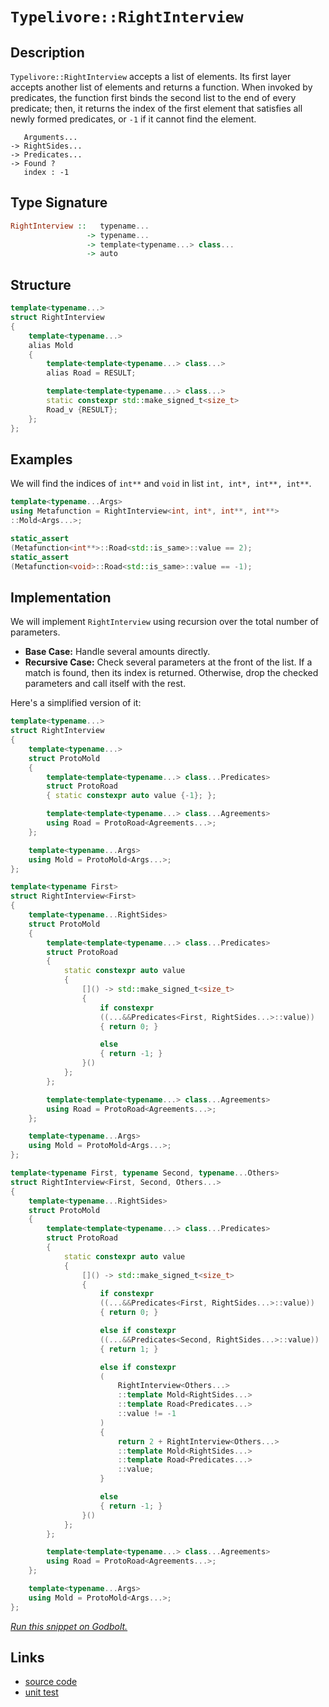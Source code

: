 <!-- Copyright 2024 Feng Mofan
SPDX-License-Identifier: Apache-2.0 -->

# `Typelivore::RightInterview`

## Description

`Typelivore::RightInterview` accepts a list of elements.
Its first layer accepts another list of elements and returns a function.
When invoked by predicates, the function first binds the second list to the end of every predicate;
then, it returns the index of the first element that satisfies all newly formed predicates, or `-1` if it cannot find the element.

<pre><code>   Arguments...
-> RightSides...
-> Predicates...
-> Found ?
   index : -1</code></pre>

## Type Signature

```Haskell
RightInterview ::   typename...
                 -> typename...
                 -> template<typename...> class...
                 -> auto
```

## Structure

```C++
template<typename...>
struct RightInterview
{
    template<typename...>
    alias Mold
    {
        template<template<typename...> class...>
        alias Road = RESULT;

        template<template<typename...> class...>
        static constexpr std::make_signed_t<size_t>
        Road_v {RESULT};
    };  
};
```

## Examples

We will find the indices of `int**` and `void` in list `int, int*, int**, int**`.

```C++
template<typename...Args>
using Metafunction = RightInterview<int, int*, int**, int**>
::Mold<Args...>;

static_assert
(Metafunction<int**>::Road<std::is_same>::value == 2);
static_assert
(Metafunction<void>::Road<std::is_same>::value == -1);
```

## Implementation

We will implement `RightInterview` using recursion over the total number of parameters.

- **Base Case:** Handle several amounts directly.
- **Recursive Case:** Check several parameters at the front of the list.
If a match is found, then its index is returned.
Otherwise, drop the checked parameters and call itself with the rest.

Here's a simplified version of it:

```C++
template<typename...>
struct RightInterview
{
    template<typename...>
    struct ProtoMold
    {
        template<template<typename...> class...Predicates>
        struct ProtoRoad
        { static constexpr auto value {-1}; };

        template<template<typename...> class...Agreements>
        using Road = ProtoRoad<Agreements...>;
    };

    template<typename...Args>
    using Mold = ProtoMold<Args...>;
};

template<typename First>
struct RightInterview<First>
{
    template<typename...RightSides>
    struct ProtoMold
    {
        template<template<typename...> class...Predicates>
        struct ProtoRoad
        {   
            static constexpr auto value 
            {
                []() -> std::make_signed_t<size_t>
                {
                    if constexpr 
                    ((...&&Predicates<First, RightSides...>::value))
                    { return 0; }

                    else
                    { return -1; }
                }()
            };
        };

        template<template<typename...> class...Agreements>
        using Road = ProtoRoad<Agreements...>;
    };

    template<typename...Args>
    using Mold = ProtoMold<Args...>;
};

template<typename First, typename Second, typename...Others>
struct RightInterview<First, Second, Others...>
{
    template<typename...RightSides>
    struct ProtoMold
    {
        template<template<typename...> class...Predicates>
        struct ProtoRoad
        {   
            static constexpr auto value 
            {
                []() -> std::make_signed_t<size_t>
                {
                    if constexpr 
                    ((...&&Predicates<First, RightSides...>::value))
                    { return 0; }

                    else if constexpr 
                    ((...&&Predicates<Second, RightSides...>::value))
                    { return 1; }

                    else if constexpr
                    (
                        RightInterview<Others...>
                        ::template Mold<RightSides...>
                        ::template Road<Predicates...>
                        ::value != -1
                    )
                    { 
                        return 2 + RightInterview<Others...>
                        ::template Mold<RightSides...>
                        ::template Road<Predicates...>
                        ::value; 
                    }

                    else
                    { return -1; }
                }()
            };
        };

        template<template<typename...> class...Agreements>
        using Road = ProtoRoad<Agreements...>;
    };

    template<typename...Args>
    using Mold = ProtoMold<Args...>;
};
```

[*Run this snippet on Godbolt.*](https://godbolt.org/#z:OYLghAFBqd5QCxAYwPYBMCmBRdBLAF1QCcAaPECAMzwBtMA7AQwFtMQByARg9KtQYEAysib0QXACx8BBAKoBnTAAUAHpwAMvAFYTStJg1DIApACYAQuYukl9ZATwDKjdAGFUtAK4sGIAKz%2BpK4AMngMmAByPgBGmMQSXEEADqgKhE4MHt6%2BASlpGQJhEdEscQlcSbaY9o4CQgRMxATZPn6B1bWZDU0ExVGx8YlBCo3Nrbkdo739peXDAJS2qF7EyOwc5gDM4cjeWADUJltuXo60hACex9gmGgCC27v7mEcnyKPoWFQ3d48PBEwLGSBkBxzcBEuyUYrEwADoEb8HqNiF4HAcAEp4YAIAgASUE8QAbnhMAB3P4mADsVgeB3pB0BwNBmHBkOhzDYCLhSPuDIOKLRBAOymIqCIAFlPOg/vzqbS%2BfyGUyQUwwScVSy2VCYVzEVtsAc9kwFApuaLMPhRICFLylQzBejReLUBjUEwZXT7UcaQLGo5kEaBKNMKpksQDkwzqgDkSxF5XvKALRcakAEWOFh9Ga2Ctl3s1atZGqBqvVEJ1nPh%2BsNxtN3PuwGImCBjAItoN%2BftXnSRkx7vQbzTIrFRDdHvBjebrcEZprma72YXD0XhfL7N11bh92IwA7ty99J74WAByltEHx2Hzsl0snu7nPM7ucpVJzeYBpa1GsrsIOADE8GIUZeUdYUsRxfFCWIElyXBQDgIIXl5VXL8i21DlYW5CDcSEPAsH3RcwJHF1z09RV6RQw8lTXYsITQ9dfz1J9awMesEQtK0i0I6j%2BWIm9XQHRc5V9SjeO9aYAyDBgQzDCMoyIWN40TcT7SoijvTU/wrH8NMIAWA4kxuP10BAEAWCYABrTAAH10mACJ0BspCTnSAAvWyXIPDTNJEhVfICg48CoaTZPDI5VMC%2BkoG5cwADZ4s4vBrUwDs3AQ0ZSExbFcPw1LYoNMy428TAFgWYSooZeUDmbAhVgYA4NEzJcV0iqKaiUCrKp9LNavqwzU1zFqfMC9N9K6pV02XEbKLfaaJtotkGLojcqwK1iTUfKcWzYWc7W9Y8%2B3HS8tmvUdBInE5tpndt1umkT30pajFp/TDmJ3Pd9qPXtTzIocSNvC97z3O6XxXOawf%2Be4XorN7XgyggstWv8hEwNAGHQJGmK3AB5AgEHiHj7mInCoMBGDSQpE4Eay1H0cxg48YJ4C7vB/zlWWjDN2wnLhDyom%2BIIVEnXOsjF3UzSYal7H1qNNjHySlKBYkoWhQBi7yM06qxJmpVJOS0LATkyNoyUkqIt1vyJq17STF0/TDOMz4zIs6y7OxRznPBdzPK%2ByqJe6pVgsN0NwutwKYsRMwEujxXuPgoDMuyyC8II9aiuUsrw4C6q%2BuIBqmqGqbWstwKOteYP0bCiNs98yOeWjxLmy4m1wTpgQGdJ1P8prDOSqztrRt9POGsGrNi6hwOlXLoKQqro3w1rzSICXwLSYJcnYKptwmcJ1nS%2B6szaLPO8Ti7/n96nzSj%2BW/tLrcOObUvq/7T7hMDjAMArwG1f7XKwec6%2Bl/r5EeBwzBHEsMnXEG9iSU3BLvFm84AGVRvsyIsJ8gZn15t3R8fsX70lQWWV4x1wSPx7ixYB18QDFQTM1ShVU5ol3wQccu9DZq9UwHVfOP8i6MIPpNN841kFTUhlrCGH5dZS05q9bmNY5abQbE2HabZlbdh%2BnfE6Z0XQkKukom6uDnzs1mo9JhHM0GMThg2B8ftDq/WlP9ASYsroPlBnmcRT17gAHoABUvi/H%2BM8X8HxviAAq2AhAhL8YEh4wT/EBI8U8BgewvCHHBGcOgVxkKfnMStGWCIPpE1sWeThTAqBeCSXUBq3917QS3uCcIiMgqCG8VlBpvjWnNO8byMyTi3AFNcR4/WyAbKbXiEhB4EAJQlLKRUzI9TOk3DMjotwzsQB4AUHZWEizqHKSHN/Mw5VIZDJGaaMZfxJnTPKQ4OZJwiSoHwts5Zqz1mbLYNsmhiZTrfxTIciwHAli0E4P4XgfhuC8FQJwNw1hrAChWGsRMZgtg8FIAQTQ/yliWQCFSOEWwAAccUqRbAJRoPFhKACcWx9CcEkLwFgEgNAaFIKCrQpAIUcF4AoEAjLUUcC0EsOAsAYCIBACsAgyQzjkEoGgYEdB4iRFhJwVQ%2BKkxxUkAcYAyBAxSDhGYXglpCAkHwnofgggRBiHYFIGQghFAqHULynQegyTECYMkTgPAAVApBWi1lnAcZnHFcKVAIUlVxRVWqjVWrJA6oOBADwMr6A10RVwBYvAeV8tIBAJA0rkiyrIBQCA2bc0gGAFIMwfA6Dk05RAGI3qYjhCaJcN1vA63MGIJcHGMRtBox5ci6Vu0CA4wYLQRt9rSBYBiF4YAbgxC0E5WCsdQJDDAHEKO/AzZrlElSt60MaMzgbGRQ0mo3qLgxGdW2jwWBvVCzwHS%2Bdm7iAxDSJgNMi6jAXCMGipYVADB7gAGqUxxhyJtVrhCiHEJak18glBqG9boLg%2Bgl0oGhZYfQeAYicsgEsVAyRKlzqTJ8K8phLDWDMCy1A97iD83gEsOw3bMguAxhMPw8HQjhAGGUIY8HUjpEqUxvQ3HCgMFmIMConQ6P1DGC0TwbQ9C0euRJmYbG5icdsJJvj8HpjNGExxioNG4XrAkB6jgwKmXerZQcENYb1WaoONq8BEBcAGsTUilNKLP1LAJh6IY%2BlSCYskFsOEFKqSSA0JIMwkg4oMv8HFMlVKOA0tIHSpFcI4pcDirisluK0v%2BEkEkClcVTOjrZRyrlbn7X8qFZmkV/qJX5sLQm%2BVbBOBNBYESKkSYmDyL7FwMlcIuBwhZfqoglHTLwcg2a8D0hIM2pg6O3QZanUuqbUZkzzLwW%2Bpq4GkKLW2sda66eHrfWBsxrjTmhNECtgHNTZ%2BjNWbUDxviJKgt92ztDB2%2B140RgetcEZTQWglbKA1tHS2htwGQdto7V2hwwG%2B1tkHcO7147J3TtoLO4DWALJvo2CytddHN1zsG6oXdgJgOHsBaOk9Z7LgXux6myjt7kX3sfUoF9mPl0nhu9%2Bpgf6ANAfneNsDFqpuyBm3all82EMfqI1YFDJ6MM%2Bew7hzg%2BGCAylOtLkjZGKNUcw2J%2BTfgICuHU8EDG2n5hcYKLx6TuQLc8cyGblTcnKk9HGNb5jevneSYd6JzTUmcju9997wzyxVgGeTXF1bZnOCRmIK19rnXPsHd6/1jQMbHPDYu8m675WPOYC8wkHz5OEtJd66Fqk/gyVUkJWFiLuXCtkc4CV7lN2BXCtFQGp79W5UKo4C11VBwWAKCJIGIkh2WSjD1fgYbRqxuyAm0LkDovYMgEpYt11YKVteqKxtsVZwDhBpjywfvg/h%2BxjH9xYUsaXu5ou1sVzab/m3ZQNfhNneX9DGH8kZINlR9kpsuPggEZWPVVctf7QmQHWtetNtMHKA9tTtbtGHe7fteHEdHHTACdKdGdOdZFDHJdFdHHICPHLdUdHdZAPdUnQkcnFlSnBtGnK9enYDJnJ9VnPAjncrPgH9BQf9ckQDRgYDAXc1CQYXa1aDMXB1SlAwKXZDGwOXajVlHDTIOdTxZ2DXSwUjcFbXAiOQp3ejQ3RjN3PQVjEoETfjS3TIY3ATSpIPDTGocTBgF3P3GTGwroBTLTJTEwjTNTAwzwxTYwnTYPBQfTC1TfevdbDgQ/Y/IfEfc/G0S/dPEgTPe/dzUgTzLAAvIzYvEAMwXrLYLYQIULH7ElLYKkdLUIn1dlWwUrB/MqXzEAMLFLLgS7OKS7MlVLaODQKkOLLYLfBvCo6oozXVMo4rMrPlJYe9dIZwSQIAA%3D%3D)

## Links

- [source code](../../../../conceptrodon/typelivore/right_interview.hpp)
- [unit test](../../../../tests/unit/metafunctions/typelivore/right_interview.test.hpp)
